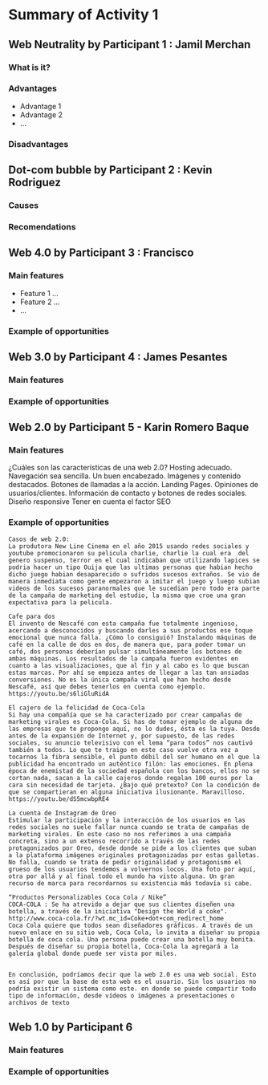# Summary of Activity 1


## Web Neutrality by Participant 1 : Jamil Merchan

### What is it?

### Advantages
  - Advantage 1
  - Advantage 2
  - ...

### Disadvantages


## Dot-com bubble by Participant 2 : Kevin Rodriguez

### Causes

### Recomendations


## Web 4.0 by Participant 3 : Francisco 

### Main features
 - Feature 1 ...
 - Feature 2 ...
 - ...

### Example of opportunities


## Web 3.0 by Participant 4 : James Pesantes

### Main features

### Example of opportunities


## Web 2.0 by Participant 5 - Karin Romero Baque 

### Main features
¿Cuáles son las características de una web 2.0?
    Hosting adecuado.
    Navegación sea sencilla. 
    Un buen encabezado. 
    Imágenes y contenido destacados. 
    Botones de llamadas a la acción. 
    Landing Pages. 
    Opiniones de usuarios/clientes.
    Información de contacto y botones de redes sociales.
    Diseño responsive
    Tener en cuenta el factor SEO

### Example of opportunities
    Casos de web 2.0:
    La produtora New Line Cinema en el año 2015 usando redes sociales y youtube promocionaron su pelicula charlie, charlie la cual era  del genero suspenso, terror en el cual indicaban que utilizando lapices se podria hacer un tipo Ouija que las ultimas personas que habian hecho dicho juego habian desaparecido o sufridos sucesos extraños. Se vio de manera inmediata como gente empezaron a imitar el juego y luego subian videos de los sucesos paranormales que le sucedian pero todo era parte de la campaña de marketing del estudio, la misma que croe una gran expectativa para la pelicula.

    Cafe para dos 
    El invento de Nescafé con esta campaña fue totalmente ingenioso, acercando a desconocidos y buscando darles a sus productos ese toque emocional que nunca falla. ¿Cómo lo consiguió? Instalando máquinas de café en la calle de dos en dos, de manera que, para poder tomar un café, dos personas deberían pulsar simultáneamente los botones de ambas máquinas. Los resultados de la campaña fueron evidentes en cuanto a las visualizaciones, que al fin y al cabo es lo que buscan estas marcas. Por ahí se empieza antes de llegar a las tan ansiadas conversiones. No es la única campaña viral que han hecho desde Nescafé, así que debes tenerlos en cuenta como ejemplo.
    https://youtu.be/s6liGluRidA
    
    El cajero de la felicidad de Coca-Cola
    Si hay una compañía que se ha caracterizado por crear campañas de marketing virales es Coca-Cola. Si has de tomar ejemplo de alguna de las empresas que te propongo aquí, no lo dudes, ésta es la tuya. Desde antes de la expansión de Internet y, por supuesto, de las redes sociales, su anuncio televisivo con el lema “para todos” nos cautivó también a todos. Lo que te traigo en este caso vuelve otra vez a tocarnos la fibra sensible, el punto débil del ser humano en el que la publicidad ha encontrado un auténtico filón: las emociones. En plena época de enemistad de la sociedad española con los bancos, ellos no se cortan nada, sacan a la calle cajeros donde regalan 100 euros por la cara sin necesidad de tarjeta. ¿Bajo qué pretexto? Con la condición de que se compartieran en alguna iniciativa ilusionante. Maravilloso.
    https://youtu.be/dS5mcwbpRE4
    
    La cuenta de Instagram de Oreo
    Estimular la participación y la interacción de los usuarios en las redes sociales no suele fallar nunca cuando se trata de campañas de marketing virales. En este caso no nos referimos a una campaña concreta, sino a un extenso recorrido a través de las redes protagonizados por Oreo, desde donde se pide a los clientes que suban a la plataforma imágenes originales protagonizadas por estas galletas. No falla, cuando se trata de pedir originalidad y protagonismo el grueso de los usuarios tendemos a volvernos locos. Una foto por aquí, otra por allá y al final todo el mundo ha visto alguna. Un gran recurso de marca para recordarnos su existencia más todavía si cabe.
    
    “Productos Personalizables Coca Cola / Nike”
    COCA-COLA : Se ha atrevido a dejar que sus clientes diseñen una botella, a través de la iniciativa "Design the World a coke".
    http://www.coca-cola.fr/?wt.mc_id=Coke+dot+com_redirect_home
    Coca Cola quiere que todos sean diseñadores gráficos. A través de un nuevo enlace en su sitio web, Coca Cola, lo invita a diseñar su propia botella de coca cola. Una persona puede crear una botella muy bonita. Después de diseñar su propia botella, Coca-Cola la agregará a la galería global donde puede ser vista por miles. 


    En conclusión, podríamos decir que la web 2.0 es una web social. Esto es así por que la base de esta web es el usuario. Sin los usuarios no podría existir un sistema como este. en donde se puede compartir todo tipo de información, desde vídeos o imágenes a presentaciones o archivos de texto

## Web 1.0 by Participant 6

### Main features

### Example of opportunities
